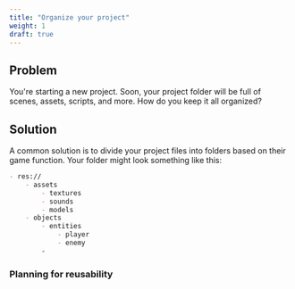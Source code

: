 ```yaml
---
title: "Organize your project"
weight: 1
draft: true
---
```


## Problem

You're starting a new project. Soon, your project folder will be full of scenes, assets, scripts, and more. How do you keep it all organized?

## Solution

A common solution is to divide your project files into folders based on their game function. Your folder might look something like this:

```markdown
- res://
    - assets
        - textures
        - sounds
        - models
    - objects
        - entities
            - player
            - enemy
        -

```

### Planning for reusability